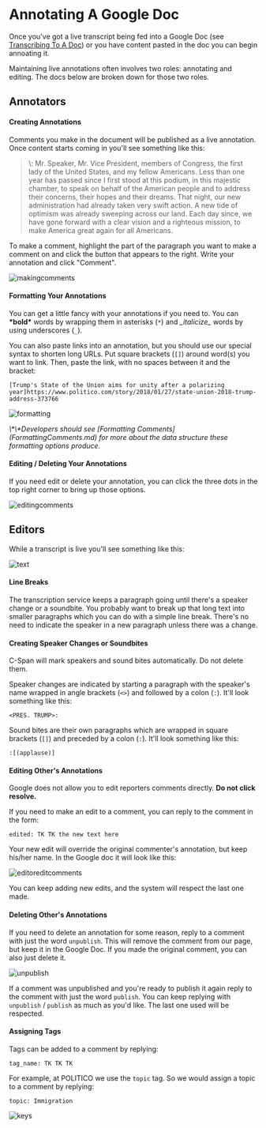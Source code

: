 # Annotating A Google Doc

Once you've got a live transcript being fed into a Google Doc (see [Transcribing To A Doc](TranscribingToADoc.md)) or you have content pasted in the doc you can begin annoating it.

Maintaining live annotations often involves two roles: annotating and editing. The docs below are broken down for those two roles.

## Annotators

#### Creating Annotations

Comments you make in the document will be published as a live annotation. Once content starts coming in you'll see something like this:

<blockquote>
\<PRES. TRUMP\>: Mr. Speaker, Mr. Vice President, members of Congress, the first lady of the United States, and my fellow Americans. Less than one year has passed since I first stood at this podium, in this majestic chamber, to speak on behalf of the American people and to address their concerns, their hopes and their dreams. That night, our new administration had already taken very swift action. A new tide of optimism was already sweeping across our land. Each day since, we have gone forward with a clear vision and a righteous mission, to make America great again for all Americans.
</blockquote>

To make a comment, highlight the part of the paragraph you want to make a comment on and click the button that appears to the right. Write your annotation and click "Comment".

![makingcomments](images/makingcomments.jpg)

#### Formatting Your Annotations

You can get a little fancy with your annotations if you need to. You can <b>\*bold\*</b> words by wrapping them in asterisks (`*`) and <em>\_italicize\_</em> words by using underscores (`_`).

You can also paste links into an annotation, but you should use our special syntax to shorten long URLs. Put square brackets (`[]`) around word(s) you want to link. Then, paste the link, with no spaces between it and the bracket:

```
[Trump's State of the Union aims for unity after a polarizing year]https://www.politico.com/story/2018/01/27/state-union-2018-trump-address-373766
```

![formatting](images/formatting.jpg)

<em>
\*\*Developers should see [Formatting Comments](FormattingComments.md) for more about the data structure these formatting options produce.
</em>


#### Editing / Deleting Your Annotations
If you need edit or delete your annotation, you can click the three dots in the top right corner to bring up those options.

![editingcomments](images/editingcomments.jpg)

## Editors

While a transcript is live you'll see something like this:

![text](images/text.jpg)

#### Line Breaks

The transcription service keeps a paragraph going until there's a speaker change or a soundbite. You probably want to break up that long text into smaller paragraphs which you can do with a simple line break. There's no need to indicate the speaker in a new paragraph unless there was a change.

#### Creating Speaker Changes or Soundbites
C-Span will mark speakers and sound bites automatically. Do not delete them.

Speaker changes are indicated by starting a paragraph with the speaker's name wrapped in angle brackets (`<>`) and followed by a colon (`:`). It'll look something like this:

```
<PRES. TRUMP>:
```

Sound bites are their own paragraphs which are wrapped in square brackets (`[]`) and preceded by a colon (`:`). It'll look something like this:

```
:[(applause)]
```

#### Editing Other's Annotations

Google does not allow you to edit reporters comments directly. **Do not click resolve.**

If you need to make an edit to a comment, you can reply to the comment in the form:

```
edited: TK TK the new text here
```

Your new edit will override the original commenter's annotation, but keep his/her name. In the Google doc it will look like this:

![editoreditcomments](images/editoreditcomments.jpg)

You can keep adding new edits, and the system will respect the last one made.

####  Deleting Other's Annotations
If you need to delete an annotation for some reason, reply to a comment with just the word `unpublish`.  This will remove the comment from our page, but keep it in the Google Doc. If you made the original comment, you can also just delete it.

![unpublish](images/unpublish.jpg)

If a comment was unpublished and you're ready to publish it again reply to the comment with just the word `publish`. You can keep replying with `unpublish` / `publish` as much as you'd like. The last one used will be respected.

#### Assigning Tags
Tags can be added to a comment by replying:

```
tag_name: TK TK TK
```

For example, at POLITICO we use the `topic` tag. So we would assign a topic to a comment by replying:

```
topic: Immigration
```

![keys](images/keys.jpg)
